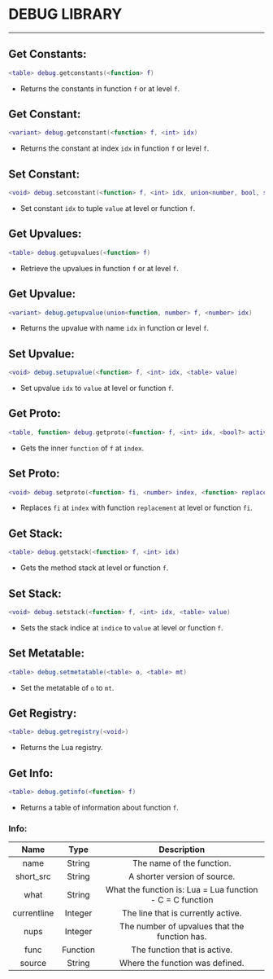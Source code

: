 # DEBUG LIBRARY
---

## Get Constants:
```lua
<table> debug.getconstants(<function> f)
```
- Returns the constants in function `f` or at level `f`.

## Get Constant:
```lua
<variant> debug.getconstant(<function> f, <int> idx)
```
- Returns the constant at index `idx` in function `f` or level `f`. 

## Set Constant:
```lua
<void> debug.setconstant(<function> f, <int> idx, union<number, bool, string> value)
```
- Set constant `idx` to tuple `value` at level or function `f`.

## Get Upvalues:
```lua
<table> debug.getupvalues(<function> f)
```
- Retrieve the upvalues in function `f` or at level `f`.

## Get Upvalue:
```lua
<variant> debug.getupvalue(union<function, number> f, <number> idx)
```
- Returns the upvalue with name `idx` in function or level `f`.

## Set Upvalue:
```lua
<void> debug.setupvalue(<function> f, <int> idx, <table> value)
```
- Set upvalue `idx` to `value` at level or function `f`.

## Get Proto:
```lua
<table, function> debug.getproto(<function> f, <int> idx, <bool?> activated)
```
- Gets the inner `function` of `f` at `index`.

## Set Proto:
```lua
<void> debug.setproto(<function> fi, <number> index, <function> replacement)
```
- Replaces `fi` at `index` with function `replacement` at level or function `fi`.

## Get Stack:
```lua
<table> debug.getstack(<function> f, <int> idx)
```
- Gets the method stack at level or function `f`.

## Set Stack:
```lua
<void> debug.setstack(<function> f, <int> idx, <table> value)
```
- Sets the stack indice at `indice` to `value` at level or function `f`.

## Set Metatable:
```lua
<table> debug.setmetatable(<table> o, <table> mt)  
```
- Set the metatable of `o` to `mt`.

## Get Registry:
```lua
<table> debug.getregistry(<void>)
```
- Returns the Lua registry.

## Get Info:
```lua
<table> debug.getinfo(<function> f)
```
- Returns a table of information about function `f`.

### Info:
| Name | Type | Description |
| :----: | :----: | :----: |
| name | String | The name of the function. |
| short_src | String | A shorter version of source. |
| what | String | What the function is: Lua = Lua function - C = C function
| currentline | Integer | The line that is currently active. |
| nups | Integer | The number of upvalues that the function has. |
| func | Function | The function that is active. |
| source | String | Where the function was defined. |